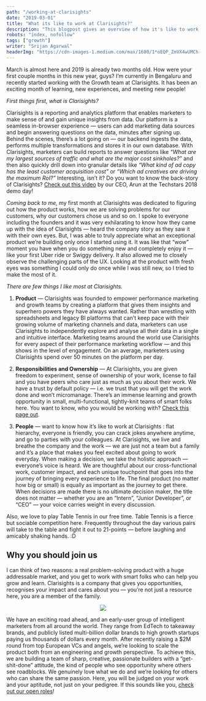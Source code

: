 ```yaml
---
path: "/working-at-clarisights"
date: "2019-03-01"
title: "What its like to work at Clarisights?"
description: "This blogpost gives an overview of how it's like to work at Clarisights."
robots: "index, nofollow"
tags: ["growth"]
writer: "Srijan Agarwal"
headerImg: "https://cdn-images-1.medium.com/max/1600/1*oEQP_ZmVX4wUMCh-DdnW8g.jpeg"
---
```


March is almost here and 2019 is already two months old. How were your first couple months in this new year, guys? I’m currently in Bengaluru and recently started working with the Growth team at Clarisights. It has been an exciting month of learning, new experiences, and meeting new people!

*First things first, what is Clarisights?*

Clarisights is a reporting and analytics platform that enables marketers to make sense of and gain unique insights from data. Our platform is a seamless in-browser experience — users can add marketing data sources and begin answering questions on the data, minutes after signing up. Behind the scenes, there’s a lot going on — our backend ingests the data, performs multiple transformations and stores it in our own database. With Clarisights, marketers can build reports to answer questions like *“What are my largest sources of traffic and what are the major cost sinkholes?”* and then also quickly drill down into granular details like *“What kind of ad copy has the least customer acquisition cost”* or *“Which ad creatives are driving the maximum RoI?”* Interesting, isn’t it? Do you want to know the back-story of Clarisights? [Check out this video](https://youtu.be/GFGAcxPragY?t=5919) by our CEO, Arun at the Techstars 2018 demo day!

*Coming back to me,* my first month at Clarisights was dedicated to figuring out how the product works, how we are solving problems for our customers, why our customers chose us and so on. I spoke to everyone including the founders and it was very exhilarating to know how they came up with the idea of Clarisights — heard the company story as they saw it with their own eyes. But, I was able to truly appreciate what an exceptional product we’re building only once I started using it. It was like that “wow” moment you have when you do something new and completely enjoy it — like your first Uber ride or Swiggy delivery. It also allowed me to closely observe the challenging parts of the UX. Looking at the product with fresh eyes was something I could only do once while I was still new, so I tried to make the most of it.

*There are few things I like most at Clarisights.*

1. **Product** — Clarisights was founded to empower performance marketing and growth teams by creating a platform that gives them insights and superhero powers they have always wanted. Rather than wrestling with spreadsheets and legacy BI platforms that can’t keep pace with their growing volume of marketing channels and data, marketers can use Clarisights to independently explore and analyse all their data in a single and intuitive interface. Marketing teams around the world use Clarisights for every aspect of their performance marketing workflow — and this shows in the level of engagement. On an average, marketers using Clarisights spend over 50 minutes on the platform per day.

2. **Responsibilities and Ownership** — At Clarisights, you are given freedom to experiment, sense of ownership of your work, license to fail and you have peers who care just as much as you about their work. We have a trust by default policy — i.e. we trust that you will get the work done and won’t micromanage. There’s an immense learning and growth opportunity in small, multi-functional, tightly-knit teams of smart folks here. You want to know, who you would be working with? [Check this page out](https://www.clarisights.com/careers).

3. **People** — want to know how it’s like to work at Clarisights : flat hierarchy, everyone is friendly, you can crack jokes anywhere anytime, and go to parties with your colleagues. At Clarisights, we live and breathe the company and the work — we are just not a team but a family and it’s a place that makes you feel excited about going to work everyday. When making a decision, we take the holistic approach — everyone’s voice is heard. We are thoughtful about our cross-functional work, customer impact, and each unique touchpoint that goes into the journey of bringing every experience to life. The final product (no matter how big or small) is equally as important as the journey to get there. When decisions are made there is no ultimate decision maker, the title does not matter — whether you are an “Intern”, “Junior Developer”, or “CEO” — your voice carries weight in every discussion.

Also, we love to play Table Tennis in our free time. Table Tennis is a fierce but sociable competition here. Frequently throughout the day various pairs will take to the table and fight it out to 21-points — before laughing and amicably shaking hands. :D

## Why you should join us

I can think of two reasons: a real problem-solving product with a huge addressable market, and you get to work with smart folks who can help you grow and learn. Clarisights is a company that gives you opportunities, recognises your impact and cares about you — you’re not just a resource here, you are a member of the family.
<center>

![](https://cdn-images-1.medium.com/max/6392/1*oEQP_ZmVX4wUMCh-DdnW8g.jpeg)
</center>

We have an exciting road ahead, and an early-user group of intelligent marketers from all around the world. They range from EdTech to takeaway brands, and publicly listed multi-billion dollar brands to high growth startups paying us thousands of dollars every month. After recently raising a $2M round from top European VCs and angels, we’re looking to scale the product both from an engineering and growth perspective. To achieve this, we are building a team of sharp, creative, passionate builders with a “get-shit-done” attitude, the kind of people who see opportunity where others see roadblocks. We genuinely love what we do and we’re looking for others who can share the same passion. Here, you will be judged on your work and your aptitude, not just on your pedigree. If this sounds like you, [check out our open roles](https://bit.ly/2K4I5sk)!

